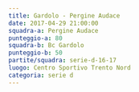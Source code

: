 ```yaml
---
title: Gardolo - Pergine Audace
date: 2017-04-29 21:00:00
squadra-a: Pergine Audace
punteggio-a: 80
squadra-b: Bc Gardolo
punteggio-b: 50
partite/squadra: serie-d-16-17
luogo: Centro Sportivo Trento Nord
categoria: serie d
---
```

